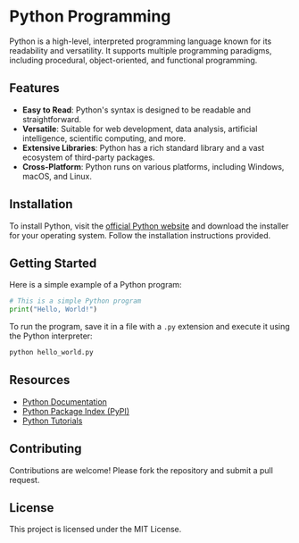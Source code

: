# Python Programming

Python is a high-level, interpreted programming language known for its readability and versatility. It supports multiple programming paradigms, including procedural, object-oriented, and functional programming.

## Features

- **Easy to Read**: Python's syntax is designed to be readable and straightforward.
- **Versatile**: Suitable for web development, data analysis, artificial intelligence, scientific computing, and more.
- **Extensive Libraries**: Python has a rich standard library and a vast ecosystem of third-party packages.
- **Cross-Platform**: Python runs on various platforms, including Windows, macOS, and Linux.

## Installation

To install Python, visit the [official Python website](https://www.python.org/) and download the installer for your operating system. Follow the installation instructions provided.

## Getting Started

Here is a simple example of a Python program:

```python
# This is a simple Python program
print("Hello, World!")
```

To run the program, save it in a file with a `.py` extension and execute it using the Python interpreter:

```sh
python hello_world.py
```

## Resources

- [Python Documentation](https://docs.python.org/3/)
- [Python Package Index (PyPI)](https://pypi.org/)
- [Python Tutorials](https://www.learnpython.org/)

## Contributing

Contributions are welcome! Please fork the repository and submit a pull request.

## License

This project is licensed under the MIT License.
